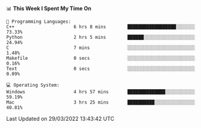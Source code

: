 
<!--START_SECTION:waka-->
📊 **This Week I Spent My Time On** 

```text
💬 Programming Languages: 
C++                      6 hrs 8 mins        ██████████████████░░░░░░░   73.33% 
Python                   2 hrs 5 mins        ██████░░░░░░░░░░░░░░░░░░░   24.94% 
C                        7 mins              ░░░░░░░░░░░░░░░░░░░░░░░░░   1.48% 
Makefile                 0 secs              ░░░░░░░░░░░░░░░░░░░░░░░░░   0.16% 
Text                     0 secs              ░░░░░░░░░░░░░░░░░░░░░░░░░   0.09%

💻 Operating System: 
Windows                  4 hrs 57 mins       ██████████████░░░░░░░░░░░   59.19% 
Mac                      3 hrs 25 mins       ██████████░░░░░░░░░░░░░░░   40.81%

```


 Last Updated on 29/03/2022 13:43:42 UTC
<!--END_SECTION:waka-->
